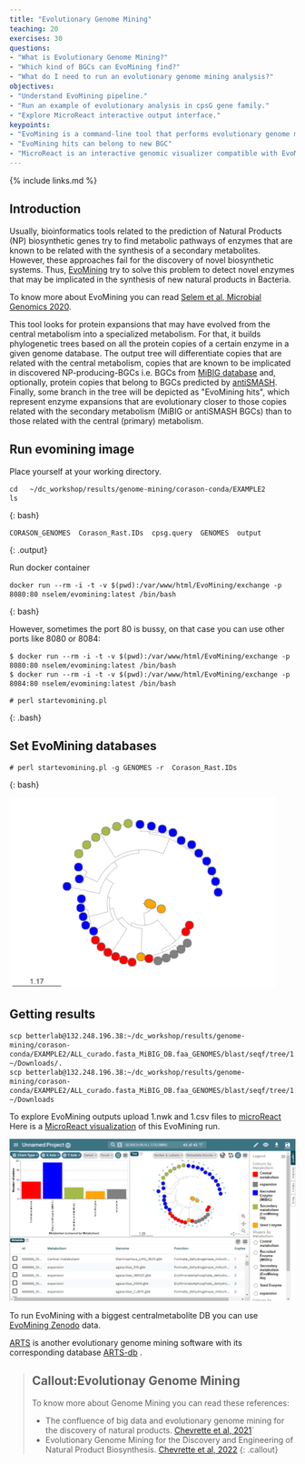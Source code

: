 ```yaml
---
title: "Evolutionary Genome Mining"
teaching: 20
exercises: 30
questions:
- "What is Evolutionary Genome Mining?"
- "Which kind of BGCs can EvoMining find?"
- "What do I need to run an evolutionary genome mining analysis?"
objectives:
- "Understand EvoMining pipeline."
- "Run an example of evolutionary analysis in cpsG gene family."
- "Explore MicroReact interactive output interface."
keypoints:
- "EvoMining is a command-line tool that performs evolutionary genome mining over gene families"
- "EvoMining hits can belong to new BGC"
- "MicroReact is an interactive genomic visualizer compatible with EvoMining output"
---
```

{% include links.md %}

## Introduction

 Usually, bioinformatics tools related to the prediction of Natural Products (NP) biosynthetic genes try to find metabolic pathways of enzymes that are known to be related with the synthesis of a secondary metabolites. However, these approaches fail for the discovery of novel biosynthetic systems. Thus, [EvoMining](https://www.microbiologyresearch.org/content/journal/mgen/10.1099/mgen.0.000260) try to solve this problem to detect novel enzymes that may be implicated in the synthesis of new natural products in Bacteria.
 
 To know more about EvoMining you can read [Selem et al, Microbial Genomics 2020](https://www.microbiologyresearch.org/content/journal/mgen/10.1099/mgen.0.000260).   
 
This tool looks for protein expansions that may have evolved from the central metabolism into a specialized metabolism. For that, it builds phylogenetic trees based on all the protein copies of a certain enzyme in a given genome database. The output tree will differentiate copies that are related with the central metabolism, copies that are known to be implicated in discovered NP-producing-BGCs i.e. BGCs from [MiBIG database](https://mibig.secondarymetabolites.org/) and, optionally, protein copies that belong to BGCs predicted by [antiSMASH](https://antismash-db.secondarymetabolites.org/). Finally, some branch in the tree will be depicted as "EvoMining hits", which represent enzyme expansions that are evolutionary closer to those copies related with the secondary metabolism (MiBIG or antiSMASH BGCs) than to those related with the central (primary) metabolism.

## Run evomining image

Place yourself at your working directory.
~~~
cd   ~/dc_workshop/results/genome-mining/corason-conda/EXAMPLE2  
ls
~~~
{: bash}

~~~ 
CORASON_GENOMES  Corason_Rast.IDs  cpsg.query  GENOMES  output 
~~~
{: .output}  

 Run docker container  
~~~
docker run --rm -i -t -v $(pwd):/var/www/html/EvoMining/exchange -p 8080:80 nselem/evomining:latest /bin/bash   
~~~
{: bash}  

However, sometimes the port 80 is bussy, on that case you can use other ports like 8080 or 8084:  
```
$ docker run --rm -i -t -v $(pwd):/var/www/html/EvoMining/exchange -p 8080:80 nselem/evomining:latest /bin/bash  
$ docker run --rm -i -t -v $(pwd):/var/www/html/EvoMining/exchange -p 8084:80 nselem/evomining:latest /bin/bash  
```

~~~
# perl startevomining.pl  
~~~
{: .bash}

## Set EvoMining databases
~~~
# perl startevomining.pl -g GENOMES -r  Corason_Rast.IDs
~~~
{: bash}  

<a href="../fig/tree.png">
  <img src="../fig/tree.png" alt="Aquí va el texto que describe a la imagen." />
</a>

## Getting results
```
scp betterlab@132.248.196.38:~/dc_workshop/results/genome-mining/corason-conda/EXAMPLE2/ALL_curado.fasta_MiBIG_DB.faa_GENOMES/blast/seqf/tree/1.tree ~/Downloads/.
scp betterlab@132.248.196.38:~/dc_workshop/results/genome-mining/corason-conda/EXAMPLE2/ALL_curado.fasta_MiBIG_DB.faa_GENOMES/blast/seqf/tree/1.csv ~/Downloads  
```
  
To explore EvoMining outputs upload 1.nwk and 1.csv 
files to [microReact](https://microreact.org/)  
Here is a [MicroReact visualization](https://microreact.org/project/e8b7wWZkovtavPFFpBXRPp-evomining-streptococcus-example) 
of this EvoMining run.  

<a href="../fig/EvoMiningMicroReact.png">
  <img src="../fig/EvoMiningMicroReact.png" alt="Aquí va el texto que describe a la imagen." />
</a>

To run EvoMining with a biggest centralmetabolite DB you can use 
[EvoMining Zenodo](https://zenodo.org/record/1219709#.YqEsFqjMLrc) data.


[ARTS](https://arts.ziemertlab.com/) is another evolutionary 
genome mining software with its corresponding database 
[ARTS-db](https://arts-db.ziemertlab.com/) . 

> ## Callout:Evolutionay Genome Mining
> To know more about Genome Mining you can read these references:
> - The confluence of big data and evolutionary genome mining for the discovery of natural products.
>   [Chevrette et al, 2021](https://doi.org/10.1039/D1NP00013F)`
> - Evolutionary Genome Mining for the Discovery and Engineering of Natural Product Biosynthesis. 
> [Chevrette et al, 2022](https://doi.org/10.1007/978-1-0716-2273-5_8)
{: .callout}
